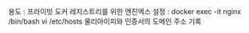 용도 : 프라이빗 도커 레지스트리를 위한 엔진엑스
설정 : docker exec -it nginx /bin/bash 
      vi /etc/hosts
      물리아이피와 인증서의 도메인 주소 기록
